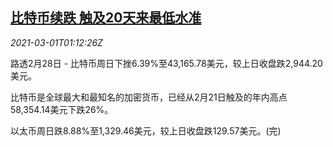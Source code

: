 <!--1614561794000-->
[比特币续跌 触及20天来最低水准](https://cn.reuters.com/article/crypto-currency-0228-sun-idCNKCS2AT0WF)
------

<div><i>2021-03-01T01:12:26Z</i></div><p>路透2月28日 - 比特币周日下挫6.39%至43,165.78美元，较上日收盘跌2,944.20美元。</p><p>比特币是全球最大和最知名的加密货币，已经从2月21日触及的年内高点58,354.14美元下跌26%。</p><p>以太币周日跌8.88%至1,329.46美元，较上日收盘跌129.57美元。(完)</p>
